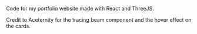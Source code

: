 Code for my portfolio website made with React and ThreeJS. 




Credit to Aceternity for the tracing beam component and the hover effect on the cards. 
